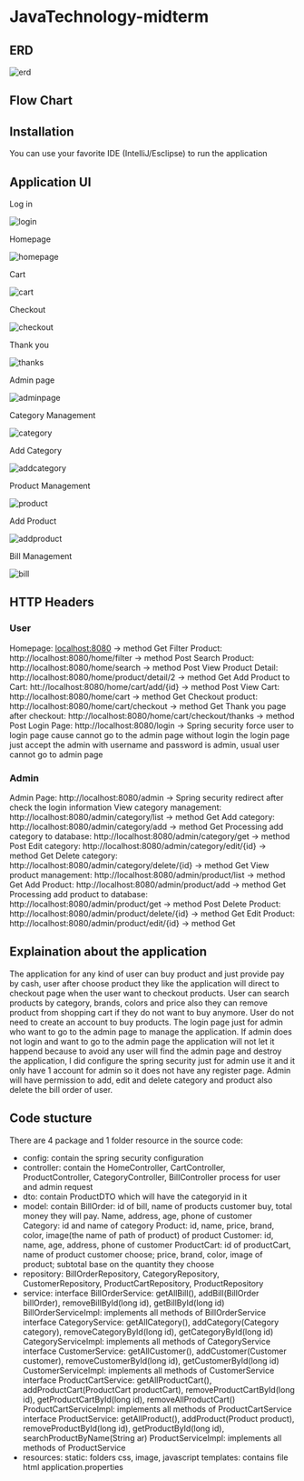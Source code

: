 # JavaTechnology-midterm
## ERD
![erd](https://user-images.githubusercontent.com/74971162/230759390-5cad6c94-b15d-4f07-8d52-3a676a422575.png)
## Flow Chart

## Installation
You can use your favorite IDE (IntelliJ/Esclipse) to run the application

## Application UI
Log in

![login](https://user-images.githubusercontent.com/74971162/230759829-374e03dd-a730-415a-bad4-a5162a921ca0.png)

Homepage

![homepage](https://user-images.githubusercontent.com/74971162/230759759-50fb46a4-6460-4169-b515-6fe3751b5847.png)

Cart

![cart](https://user-images.githubusercontent.com/74971162/230759792-d2b76f03-2f4f-4c79-8ae1-1798d42f4ff1.png)

Checkout

![checkout](https://user-images.githubusercontent.com/74971162/230759802-32e236d4-2340-44f6-b646-69985439fee8.png)

Thank you 

![thanks](https://user-images.githubusercontent.com/74971162/230759809-7ab9a60d-cffa-4809-99a6-03689f1f178c.png)

Admin page

![adminpage](https://user-images.githubusercontent.com/74971162/230759820-3ae4d746-b644-420e-a409-756913c863b1.png)

Category Management

![category](https://user-images.githubusercontent.com/74971162/230759847-e0b1e8c3-e6b9-4db4-9b5a-b035eec3964f.png)

Add Category

![addcategory](https://user-images.githubusercontent.com/74971162/230759861-466b3d67-af6b-49ba-a512-e18bdccedac3.png)

Product Management

![product](https://user-images.githubusercontent.com/74971162/230759870-3af773aa-98d5-4506-a317-987ce0f7b2f0.png)

Add Product

![addproduct](https://user-images.githubusercontent.com/74971162/230759877-d4570bdd-347d-4270-a631-cc324163fa27.png)

Bill Management

![bill](https://user-images.githubusercontent.com/74971162/230759883-91c0cb5a-2c24-473e-8388-dc0340d854cc.png)

## HTTP Headers
### User
Homepage: [localhost:8080](http://localhost:8080/) -> method Get
Filter Product: http://localhost:8080/home/filter -> method Post
Search Product: http://localhost:8080/home/search -> method Post
View Product Detail: http://localhost:8080/home/product/detail/2 -> method Get
Add Product to Cart: htt://localhost:8080/home/cart/add/{id} -> method Post
View Cart: http://localhost:8080/home/cart -> method Get
Checkout product: http://localhost:8080/home/cart/checkout -> method Get
Thank you page after checkout: http://localhost:8080/home/cart/checkout/thanks -> method Post 
Login Page: http://localhost:8080/login -> Spring security force user to login page cause cannot go to the admin page without login the login page just accept the admin with username and password is admin, usual user cannot go to admin page
### Admin
Admin Page: http://localhost:8080/admin -> Spring security redirect after check the login information
View category management: http://localhost:8080/admin/category/list -> method Get
Add category: http://localhost:8080/admin/category/add -> method Get
Processing add category to database: http://localhost:8080/admin/category/get -> method Post
Edit category: http://localhost:8080/admin/category/edit/{id} -> method Get
Delete category: http://localhost:8080/admin/category/delete/{id} -> method Get
View product management: http://localhost:8080/admin/product/list -> method Get
Add Product: http://localhost:8080/admin/product/add -> method Get
Processing add product to database: http://localhost:8080/admin/product/get -> method Post 
Delete Product: http://localhost:8080/admin/product/delete/{id} -> method Get
Edit Product: http://localhost:8080/admin/product/edit/{id} -> method Get

## Explaination about the application
The application for any kind of user can buy product and just provide pay by cash, user after choose product they like the application will direct to checkout page when the user want to checkout products. User can search products by category, brands, colors and price also they can remove product from shopping cart if they do not want to buy anymore. User do not need to create an account to buy products. 
The login page just for admin who want to go to the admin page to manage the application. If admin does not login and want to go to the admin page the application will not let it happend because to avoid any user will find the admin page and destroy the application, I did configure the spring security just for admin use it and it only have 1 account for admin so it does not have any register page. Admin will have permission to add, edit and delete category and product also delete the bill order of user.

## Code stucture 
There are 4 package and 1 folder resource in the source code:
  + config: contain the spring security configuration
  + controller: contain the HomeController, CartController, ProductController, CategoryController, BillController process for user and admin request
  + dto: contain ProductDTO which will have the categoryid in it 
  + model: 
      contain BillOrder: id of bill, name of products customer buy, total money they will pay. Name, address, age, phone of customer  
      Category: id and name of category
      Product: id, name, price, brand, color, image(the name of path of product) of product
      Customer: id, name, age, address, phone of customer
      ProductCart: id of productCart, name of product customer choose; price, brand, color, image of product; subtotal base on the quantity they choose
  + repository: BillOrderRepository, CategoryRepository, CustomerRepository, ProductCartRepository, ProductRepository
  + service: 
      interface BillOrderService: getAllBill(), addBill(BillOrder billOrder), removeBillById(long id), getBillById(long id)
      BillOrderServiceImpl: implements all methods of BillOrderService
      interface CategoryService: getAllCategory(), addCategory(Category category), removeCategoryById(long id), getCategoryById(long id)
      CategoryServiceImpl: implements all methods of CategoryService
      interface CustomerService: getAllCustomer(), addCustomer(Customer customer), removeCustomerById(long id), getCustomerById(long id)
      CustomerServiceImpl: implements all methods of CustomerService
      interface ProductCartService: getAllProductCart(), addProductCart(ProductCart productCart), removeProductCartById(long id), getProductCartById(long id),               removeAllProductCart()
      ProductCartServiceImpl: implements all methods of ProductCartService
      interface ProductService: getAllProduct(), addProduct(Product product), removeProductById(long id), getProductById(long id), searchProductByName(String ar)
      ProductServiceImpl: implements all methods of ProductService
  + resources: 
      static: folders css, image, javascript
      templates: contains file html
      application.properties








